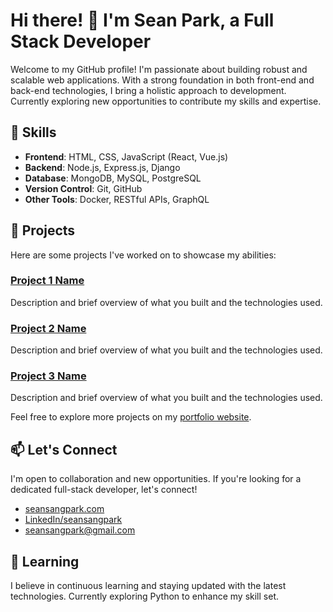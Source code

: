 # Hi there! 👋 I'm Sean Park, a Full Stack Developer

Welcome to my GitHub profile! I'm passionate about building robust and scalable web applications. With a strong foundation in both front-end and back-end technologies, I bring a holistic approach to development. Currently exploring new opportunities to contribute my skills and expertise.

## 🔧 Skills
- **Frontend**: HTML, CSS, JavaScript (React, Vue.js)
- **Backend**: Node.js, Express.js, Django
- **Database**: MongoDB, MySQL, PostgreSQL
- **Version Control**: Git, GitHub
- **Other Tools**: Docker, RESTful APIs, GraphQL

## 🚀 Projects
Here are some projects I've worked on to showcase my abilities:

### [Project 1 Name](link-to-project-1)
Description and brief overview of what you built and the technologies used.

### [Project 2 Name](link-to-project-2)
Description and brief overview of what you built and the technologies used.

### [Project 3 Name](link-to-project-3)
Description and brief overview of what you built and the technologies used.

Feel free to explore more projects on my [portfolio website](link-to-portfolio).

## 📫 Let's Connect
I'm open to collaboration and new opportunities. If you're looking for a dedicated full-stack developer, let's connect!

- [seansangpark.com](https://seansangpark.com/)
- [LinkedIn/seansangpark](https://www.linkedin.com/in/seansangpark/)
- seansangpark@gmail.com

## 🌱 Learning
I believe in continuous learning and staying updated with the latest technologies. Currently exploring Python to enhance my skill set.
